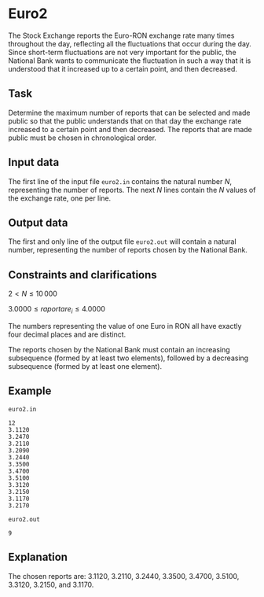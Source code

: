 # Euro2

The Stock Exchange reports the Euro-RON exchange rate many times throughout the day, reflecting all the fluctuations that occur during the day. Since short-term fluctuations are not very important for the public, the National Bank wants to communicate the fluctuation in such a way that it is understood that it increased up to a certain point, and then decreased.

## Task

Determine the maximum number of reports that can be selected and made public so that the public understands that on that day the exchange rate increased to a certain point and then decreased. The reports that are made public must be chosen in chronological order.

## Input data

The first line of the input file `euro2.in` contains the natural number $N$, representing the number of reports. The next $N$ lines contain the $N$ values of the exchange rate, one per line.

## Output data

The first and only line of the output file `euro2.out` will contain a natural number, representing the number of reports chosen by the National Bank.

## Constraints and clarifications

$2 < N \leq 10\,000$

$3.0000 \leq raportare_i \leq 4.0000$

The numbers representing the value of one Euro in RON all have exactly four decimal places and are distinct.

The reports chosen by the National Bank must contain an increasing subsequence (formed by at least two elements), followed by a decreasing subsequence (formed by at least one element).

## Example

`euro2.in`

```
12
3.1120
3.2470
3.2110
3.2090
3.2440
3.3500
3.4700
3.5100
3.3120
3.2150
3.1170
3.2170
```

`euro2.out`

```
9
```

## Explanation

The chosen reports are: $3.1120$, $3.2110$, $3.2440$, $3.3500$, $3.4700$, $3.5100$, $3.3120$, $3.2150$, and $3.1170$.